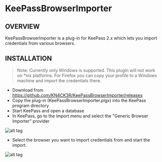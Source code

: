 KeePassBrowserImporter
=================================

OVERVIEW
-----
KeePassBrowserImporter is a plug-in for KeePass 2.x which lets you import credentials from various browsers.

INSTALLATION
-----
> Note: Currently only Windows is supported. This plugin will not work on *nix platforms. For Firefox you can copy your profile to a Windows machine and import the credentials there.
- Download from https://github.com/KN4CK3R/KeePassBrowserImporter/releases
- Copy the plug-in (KeePassBrowserImporter.plgx) into the KeePass program directory
- Start KeePass and open a database
- In KeePass, go to the import menu and select the "Generic Browser Importer" provider

![alt tag](https://abload.de/img/testx9u3i.jpg)

- Select the browser you want to import credentials from and start the import.

![alt tag](https://abload.de/img/testqrrc2.jpg)